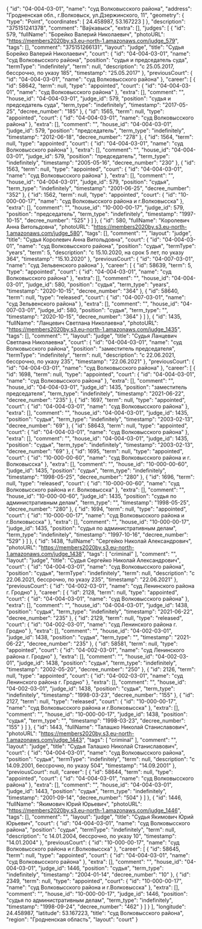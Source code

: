 {
    "id": "04-004-03-01",
    "name": "суд Волковысского района",
    "address": "Гродненская обл., г.Волковыск, ул.Дзержинского, 11",
    "geometry": {
        "type": "Point",
        "coordinates": [
            24.458987,
            53.167223
        ]
    },
    "description": "375151241378",
    "comment": "Ваўкавыск",
    "extra": [],
    "judges": [
        {
            "id": 579,
            "fullName": "Борейко Валерий Николаевич",
            "photoURL": "https://members2020by.s3.eu-north-1.amazonaws.com/judge_579",
            "tags": [],
            "comment": "375151266131",
            "layout": "judge",
            "title": "Судья Борейко Валерий Николаевич",
            "court": {
                "id": "04-004-03-01",
                "name": "суд Волковысского района",
                "position": "судья и председатель суда",
                "termType": "indefinitely",
                "term": null,
                "description": "c 25.05.2017, бессрочно, по указу 185",
                "timestamp": "25.05.2017"
            },
            "previousCourt": {
                "id": "04-004-03-01",
                "name": "суд Волковысского района"
            },
            "career": [
                {
                    "id": 58642,
                    "term": null,
                    "type": "appointed",
                    "court": {
                        "id": "04-004-03-01",
                        "name": "суд Волковысского района"
                    },
                    "extra": [],
                    "comment": "",
                    "house_id": "04-004-03-01",
                    "judge_id": 579,
                    "position": "судья и председатель суда",
                    "term_type": "indefinitely",
                    "timestamp": "2017-05-25",
                    "decree_number": "185"
                },
                {
                    "id": 1565,
                    "term": null,
                    "type": "appointed",
                    "court": {
                        "id": "04-004-03-01",
                        "name": "суд Волковысского района"
                    },
                    "extra": [],
                    "comment": "",
                    "house_id": "04-004-03-01",
                    "judge_id": 579,
                    "position": "председатель",
                    "term_type": "indefinitely",
                    "timestamp": "2012-06-18",
                    "decree_number": "278"
                },
                {
                    "id": 1564,
                    "term": null,
                    "type": "appointed",
                    "court": {
                        "id": "04-004-03-01",
                        "name": "суд Волковысского района"
                    },
                    "extra": [],
                    "comment": "",
                    "house_id": "04-004-03-01",
                    "judge_id": 579,
                    "position": "председатель",
                    "term_type": "indefinitely",
                    "timestamp": "2005-05-16",
                    "decree_number": "230"
                },
                {
                    "id": 1563,
                    "term": null,
                    "type": "appointed",
                    "court": {
                        "id": "04-004-03-01",
                        "name": "суд Волковысского района"
                    },
                    "extra": [],
                    "comment": "",
                    "house_id": "04-004-03-01",
                    "judge_id": 579,
                    "position": "судья",
                    "term_type": "indefinitely",
                    "timestamp": "2001-06-25",
                    "decree_number": "352"
                },
                {
                    "id": 1562,
                    "term": null,
                    "type": "appointed",
                    "court": {
                        "id": "10-000-00-17",
                        "name": "суд Волковысского района и г.Волковысска"
                    },
                    "extra": [],
                    "comment": "",
                    "house_id": "10-000-00-17",
                    "judge_id": 579,
                    "position": "председатель",
                    "term_type": "indefinitely",
                    "timestamp": "1997-10-15",
                    "decree_number": "525"
                }
            ]
        },
        {
            "id": 580,
            "fullName": "Королевич Анна Витольдовна",
            "photoURL": "https://members2020by.s3.eu-north-1.amazonaws.com/judge_580",
            "tags": [],
            "comment": "",
            "layout": "judge",
            "title": "Судья Королевич Анна Витольдовна",
            "court": {
                "id": "04-004-03-01",
                "name": "суд Волковысского района",
                "position": "судья",
                "termType": "years",
                "term": 5,
                "description": "c 15.10.2020, на срок 5 лет, по указу 364",
                "timestamp": "15.10.2020"
            },
            "previousCourt": {
                "id": "04-007-03-01",
                "name": "суд Зельвенского района"
            },
            "career": [
                {
                    "id": 58639,
                    "term": 5,
                    "type": "appointed",
                    "court": {
                        "id": "04-004-03-01",
                        "name": "суд Волковысского района"
                    },
                    "extra": [],
                    "comment": "",
                    "house_id": "04-004-03-01",
                    "judge_id": 580,
                    "position": "судья",
                    "term_type": "years",
                    "timestamp": "2020-10-15",
                    "decree_number": "364"
                },
                {
                    "id": 58640,
                    "term": null,
                    "type": "released",
                    "court": {
                        "id": "04-007-03-01",
                        "name": "суд Зельвенского района"
                    },
                    "extra": [],
                    "comment": "",
                    "house_id": "04-007-03-01",
                    "judge_id": 580,
                    "position": "судья",
                    "term_type": "",
                    "timestamp": "2020-10-15",
                    "decree_number": "364"
                }
            ]
        },
        {
            "id": 1435,
            "fullName": "Ланцевич Светлана Николаевна",
            "photoURL": "https://members2020by.s3.eu-north-1.amazonaws.com/judge_1435",
            "tags": [],
            "comment": "",
            "layout": "judge",
            "title": "Судья Ланцевич Светлана Николаевна",
            "court": {
                "id": "04-004-03-01",
                "name": "суд Волковысского района",
                "position": "заместитель председателя",
                "termType": "indefinitely",
                "term": null,
                "description": "c 22.06.2021, бессрочно, по указу 235",
                "timestamp": "22.06.2021"
            },
            "previousCourt": {
                "id": "04-004-03-01",
                "name": "суд Волковысского района"
            },
            "career": [
                {
                    "id": 1698,
                    "term": null,
                    "type": "appointed",
                    "court": {
                        "id": "04-004-03-01",
                        "name": "суд Волковысского района"
                    },
                    "extra": [],
                    "comment": "",
                    "house_id": "04-004-03-01",
                    "judge_id": 1435,
                    "position": "заместитель председателя",
                    "term_type": "indefinitely",
                    "timestamp": "2021-06-22",
                    "decree_number": "235"
                },
                {
                    "id": 1697,
                    "term": null,
                    "type": "appointed",
                    "court": {
                        "id": "04-004-03-01",
                        "name": "суд Волковысского района"
                    },
                    "extra": [],
                    "comment": "",
                    "house_id": "04-004-03-01",
                    "judge_id": 1435,
                    "position": "судья",
                    "term_type": "indefinitely",
                    "timestamp": "2003-02-13",
                    "decree_number": "69"
                },
                {
                    "id": 58643,
                    "term": null,
                    "type": "appointed",
                    "court": {
                        "id": "04-004-03-01",
                        "name": "суд Волковысского района"
                    },
                    "extra": [],
                    "comment": "",
                    "house_id": "04-004-03-01",
                    "judge_id": 1435,
                    "position": "судья",
                    "term_type": "indefinitely",
                    "timestamp": "2003-02-13",
                    "decree_number": "69"
                },
                {
                    "id": 1695,
                    "term": null,
                    "type": "appointed",
                    "court": {
                        "id": "10-000-00-60",
                        "name": "суд Волковысского района и г. Волковысска"
                    },
                    "extra": [],
                    "comment": "",
                    "house_id": "10-000-00-60",
                    "judge_id": 1435,
                    "position": "судья",
                    "term_type": "indefinitely",
                    "timestamp": "1998-05-25",
                    "decree_number": "280"
                },
                {
                    "id": 1696,
                    "term": null,
                    "type": "released",
                    "court": {
                        "id": "10-000-00-60",
                        "name": "суд Волковысского района и г. Волковысска"
                    },
                    "extra": [],
                    "comment": "",
                    "house_id": "10-000-00-60",
                    "judge_id": 1435,
                    "position": "судья по административным делам",
                    "term_type": "",
                    "timestamp": "1998-05-25",
                    "decree_number": "280"
                },
                {
                    "id": 1694,
                    "term": null,
                    "type": "appointed",
                    "court": {
                        "id": "10-000-00-17",
                        "name": "суд Волковысского района и г.Волковысска"
                    },
                    "extra": [],
                    "comment": "",
                    "house_id": "10-000-00-17",
                    "judge_id": 1435,
                    "position": "судья по административным делам",
                    "term_type": "indefinitely",
                    "timestamp": "1997-10-16",
                    "decree_number": "529"
                }
            ]
        },
        {
            "id": 1438,
            "fullName": "Сергейко Николай Александрович",
            "photoURL": "https://members2020by.s3.eu-north-1.amazonaws.com/judge_1438",
            "tags": [
                "criminal"
            ],
            "comment": "",
            "layout": "judge",
            "title": "Судья Сергейко Николай Александрович",
            "court": {
                "id": "04-004-03-01",
                "name": "суд Волковысского района",
                "position": "судья",
                "termType": "indefinitely",
                "term": null,
                "description": "c 22.06.2021, бессрочно, по указу 235",
                "timestamp": "22.06.2021"
            },
            "previousCourt": {
                "id": "04-002-03-01",
                "name": "суд Ленинского района г. Гродно"
            },
            "career": [
                {
                    "id": 2128,
                    "term": null,
                    "type": "appointed",
                    "court": {
                        "id": "04-004-03-01",
                        "name": "суд Волковысского района"
                    },
                    "extra": [],
                    "comment": "",
                    "house_id": "04-004-03-01",
                    "judge_id": 1438,
                    "position": "судья",
                    "term_type": "indefinitely",
                    "timestamp": "2021-06-22",
                    "decree_number": "235"
                },
                {
                    "id": 2129,
                    "term": null,
                    "type": "released",
                    "court": {
                        "id": "04-002-03-01",
                        "name": "суд Ленинского района г. Гродно"
                    },
                    "extra": [],
                    "comment": "",
                    "house_id": "04-002-03-01",
                    "judge_id": 1438,
                    "position": "судья",
                    "term_type": "",
                    "timestamp": "2021-06-22",
                    "decree_number": "235"
                },
                {
                    "id": 58581,
                    "term": null,
                    "type": "appointed",
                    "court": {
                        "id": "04-002-03-01",
                        "name": "суд Ленинского района г. Гродно"
                    },
                    "extra": [],
                    "comment": "",
                    "house_id": "04-002-03-01",
                    "judge_id": 1438,
                    "position": "судья",
                    "term_type": "indefinitely",
                    "timestamp": "2002-05-20",
                    "decree_number": "250"
                },
                {
                    "id": 2126,
                    "term": null,
                    "type": "appointed",
                    "court": {
                        "id": "04-002-03-01",
                        "name": "суд Ленинского района г. Гродно"
                    },
                    "extra": [],
                    "comment": "",
                    "house_id": "04-002-03-01",
                    "judge_id": 1438,
                    "position": "судья",
                    "term_type": "indefinitely",
                    "timestamp": "1998-03-23",
                    "decree_number": "155"
                },
                {
                    "id": 2127,
                    "term": null,
                    "type": "released",
                    "court": {
                        "id": "10-000-00-17",
                        "name": "суд Волковысского района и г.Волковысска"
                    },
                    "extra": [],
                    "comment": "",
                    "house_id": "10-000-00-17",
                    "judge_id": 1438,
                    "position": "судья",
                    "term_type": "",
                    "timestamp": "1998-03-23",
                    "decree_number": "155"
                }
            ]
        },
        {
            "id": 1443,
            "fullName": "Талашко Николай Станиславович",
            "photoURL": "https://members2020by.s3.eu-north-1.amazonaws.com/judge_1443",
            "tags": [
                "criminal"
            ],
            "comment": "",
            "layout": "judge",
            "title": "Судья Талашко Николай Станиславович",
            "court": {
                "id": "04-004-03-01",
                "name": "суд Волковысского района",
                "position": "судья",
                "termType": "indefinitely",
                "term": null,
                "description": "c 14.09.2001, бессрочно, по указу 504",
                "timestamp": "14.09.2001"
            },
            "previousCourt": null,
            "career": [
                {
                    "id": 58644,
                    "term": null,
                    "type": "appointed",
                    "court": {
                        "id": "04-004-03-01",
                        "name": "суд Волковысского района"
                    },
                    "extra": [],
                    "comment": "",
                    "house_id": "04-004-03-01",
                    "judge_id": 1443,
                    "position": "судья",
                    "term_type": "indefinitely",
                    "timestamp": "2001-09-14",
                    "decree_number": "504"
                }
            ]
        },
        {
            "id": 1446,
            "fullName": "Якимович Юрий Юрьевич",
            "photoURL": "https://members2020by.s3.eu-north-1.amazonaws.com/judge_1446",
            "tags": [],
            "comment": "",
            "layout": "judge",
            "title": "Судья Якимович Юрий Юрьевич",
            "court": {
                "id": "04-004-03-01",
                "name": "суд Волковысского района",
                "position": "судья",
                "termType": "indefinitely",
                "term": null,
                "description": "c 14.01.2004, бессрочно, по указу 10",
                "timestamp": "14.01.2004"
            },
            "previousCourt": {
                "id": "10-000-00-17",
                "name": "суд Волковысского района и г.Волковысска"
            },
            "career": [
                {
                    "id": 58645,
                    "term": null,
                    "type": "appointed",
                    "court": {
                        "id": "04-004-03-01",
                        "name": "суд Волковысского района"
                    },
                    "extra": [],
                    "comment": "",
                    "house_id": "04-004-03-01",
                    "judge_id": 1446,
                    "position": "судья",
                    "term_type": "indefinitely",
                    "timestamp": "2004-01-14",
                    "decree_number": "10"
                },
                {
                    "id": 2349,
                    "term": null,
                    "type": "appointed",
                    "court": {
                        "id": "10-000-00-17",
                        "name": "суд Волковысского района и г.Волковысска"
                    },
                    "extra": [],
                    "comment": "",
                    "house_id": "10-000-00-17",
                    "judge_id": 1446,
                    "position": "судья по административным делам",
                    "term_type": "indefinitely",
                    "timestamp": "1998-09-24",
                    "decree_number": "462"
                }
            ]
        }
    ],
    "longitude": 24.458987,
    "latitude": 53.167223,
    "title": "суд Волковысского района",
    "region": "Гродненская область",
    "layout": "court"
}